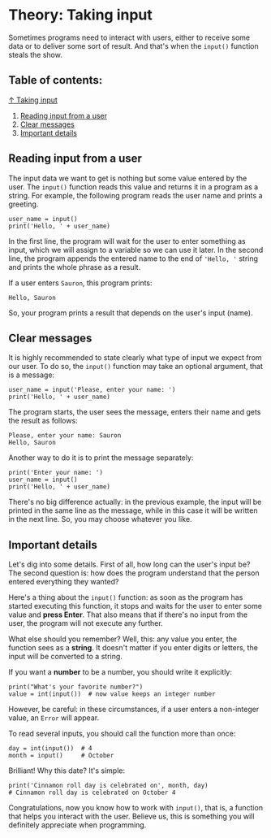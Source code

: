 # Theory: Taking input

Sometimes programs need to interact with users, either to receive some data or to deliver some sort of result. And that's when the `input()` function steals the show.

## Table of contents:

[↑ Taking input](#Theory:-Taking-input)

1. [Reading input from a user](##Reading-input-from-a-user)
2. [Clear messages](##Clear-messages)
3. [Important details](##Important-details)

## Reading input from a user

The input data we want to get is nothing but some value entered by the user. The `input()` function reads this value and returns it in a program as a string. For example, the following program reads the user name and prints a greeting.

```
user_name = input()
print('Hello, ' + user_name)
```

In the first line, the program will wait for the user to enter something as input, which we will assign to a variable so we can use it later. In the second line, the program appends the entered name to the end of `'Hello, '` string and prints the whole phrase as a result.

If a user enters `Sauron`, this program prints:

```
Hello, Sauron
```

So, your program prints a result that depends on the user's input (name).

## Clear messages

It is highly recommended to state clearly what type of input we expect from our user. To do so, the `input()` function may take an optional argument, that is a message:

```
user_name = input('Please, enter your name: ')
print('Hello, ' + user_name)
```

The program starts, the user sees the message, enters their name and gets the result as follows:

```
Please, enter your name: Sauron
Hello, Sauron
```

Another way to do it is to print the message separately:

```
print('Enter your name: ')
user_name = input()
print('Hello, ' + user_name)
```

There's no big difference actually: in the previous example, the input will be printed in the same line as the message, while in this case it will be written in the next line. So, you may choose whatever you like.

## Important details

Let's dig into some details. First of all, how long can the user's input be? The second question is: how does the program understand that the person entered everything they wanted?

Here's a thing about the `input()` function: as soon as the program has started executing this function, it stops and waits for the user to enter some value and **press Enter**. That also means that if there's no input from the user, the program will not execute any further.

What else should you remember? Well, this: any value you enter, the function sees as a **string**. It doesn't matter if you enter digits or letters, the input will be converted to a string.

If you want a **number** to be a number, you should write it explicitly:

```
print("What's your favorite number?")
value = int(input())  # now value keeps an integer number
```

However, be careful: in these circumstances, if a user enters a non-integer value, an `Error` will appear.

To read several inputs, you should call the function more than once:

```
day = int(input())  # 4
month = input()     # October
```

Brilliant! Why this date? It's simple:

```
print('Cinnamon roll day is celebrated on', month, day)
# Cinnamon roll day is celebrated on October 4
```

Congratulations, now you know how to work with `input()`, that is, a function that helps you interact with the user. Believe us, this is something you will definitely appreciate when programming.